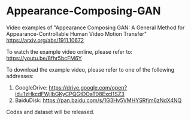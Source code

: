# Appearance-Composing-GAN
Video examples of "Appearance Composing GAN: A General Method for Appearance-Controllable Human Video Motion Transfer" https://arxiv.org/abs/1911.10672

To watch the example video online, please refer to:
https://youtu.be/8fhr5bcFM6Y

To download the example video, please refer to one of the following addresses:
1. GoogleDrive: https://drive.google.com/open?id=1zHkcdFWjlbGKyCPQGtDOaT08ExcI1SZ3
2. BaiduDisk: https://pan.baidu.com/s/1G3Hv5VMHYSRfjm6zNdX4NQ

Codes and dataset will be released.
